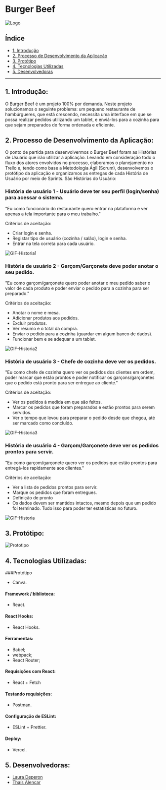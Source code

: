 # Burger Beef
![Logo](https://www.imagemhost.com.br/images/2021/03/05/Design-sem-nome-81.th.png)

## Índice

* [1. Introdução](#1-Introdução)
* [2. Processo de Desenvolvimento da Aplicação](#2-processo-de-desenvolvimento-da-aplicação)
* [3. Protótipo](#3-protótipo)
* [4. Tecnologias Utilizadas](#4-tecnologias-utilizadas)
* [5. Desenvolvedoras](#5-desenvolvedoras)

***

## 1. Introdução:

O Burger Beef é um projeto 100% por demanda. Neste projeto solucionamos o seguinte problema: um pequeno restaurante de hambúrgueres, que está crescendo, necessita uma interface em que se possa realizar pedidos utilizando um tablet, e enviá-los para a cozinha para que sejam preparados de forma ordenada e eficiente.

## 2. Processo de Desenvolvimento da Aplicação:

O ponto de partida para desenvolvermos o Burger Beef foram as Histórias de Usuário que irão utilizar a aplicação. Levando em consideração todo o fluxo dos atores envolvidos no processo, elaboramos o planejamento no Trello e, tendo como base a Metodologia Ágil (Scrum), desenvolvemos o protótipo da aplicação e organizamos as entregas de cada História de Usuário por meio de Sprints. São Histórias do Usuário: 


### História de usuário 1 - Usuário deve ter seu perfil (login/senha) para acessar o sistema.

"Eu como funcionário do restaurante quero entrar na plataforma e ver apenas a tela importante para o meu trabalho."

Critérios de aceitação:

- Criar login e senha.
- Registar tipo de usuário (cozinha / salão), login e senha.
- Entrar na tela correta para cada usuário.

![GIF-Historia1](https://github.com/alencartha/SAP005-burger-queen/blob/feature/Gi/src/gifs/GIF-Historia1.gif)

### História de usuário 2 - Garçom/Garçonete deve poder anotar o seu pedido.


"Eu como garçom/garçonete quero poder anotar o meu pedido saber o valor de cada produto e poder enviar o pedido para a cozinha para ser preparado."

Critérios de aceitação:

- Anotar o nome e mesa.
- Adicionar produtos aos pedidos.
- Excluir produtos.
- Ver resumo e o total da compra.
- Enviar o pedido para a cozinha (guardar em algum banco de dados).
- Funcionar bem e se adequar a um tablet.

![GIF-Historia2](https://github.com/alencartha/SAP005-burger-queen/blob/feature/Gi/src/gifs/GIF-Historia2.gif)

### História de usuário 3 - Chefe de cozinha deve ver os pedidos.

"Eu como chefe de cozinha quero ver os pedidos dos clientes em ordem, poder marcar que estão prontos e poder notificar os garçons/garçonetes que o pedido está pronto para ser entregue ao cliente."

Critérios de aceitação:
- Ver os pedidos à medida em que são feitos.
- Marcar os pedidos que foram preparados e estão prontos para serem servidos.
- Ver o tempo que levou para preparar o pedido desde que chegou, até ser marcado como concluído.

![GIF-Historia3](https://github.com/alencartha/SAP005-burger-queen/blob/feature/Gi/src/gifs/GIF-Historia3.gif)

### História de usuário 4 - Garçom/Garçonete deve ver os pedidos prontos para servir.

"Eu como garçom/garçonete quero ver os pedidos que estão prontos para entregá-los rapidamente aos clientes."

Critérios de aceitação:
- Ver a lista de pedidos prontos para servir.
- Marque os pedidos que foram entregues.
- Definição de pronto
- Os dados devem ser mantidos intactos, mesmo depois que um pedido foi terminado. Tudo isso para poder ter estatísticas no futuro.

![GIF-Historia](https://github.com/alencartha/SAP005-burger-queen/blob/feature/Gi/src/gifs/GIF-Historia4.gif)

## 3. Protótipo:
![Prototipo](https://github.com/alencartha/SAP005-burger-queen/blob/main/src/assets/prot%C3%B3tipo.jpg?raw=true)

## 4. Tecnologias Utilizadas:

###Protótipo
- Canva.

#### Framework / biblioteca:
- React.

#### React Hooks:
- React Hooks.

#### Ferramentas:
- Babel;
- webpack;
- React Router;

#### Requisições com React:
- React + Fetch

#### Testando requisições:
- Postman.

#### Configuração de ESLint:
- ESLint + Prettier.

#### Deploy:
- Vercel.

## 5. Desenvolvedoras:

- [Laura Deperon](https://github.com/LauraDeperon)
- [Thaís Alencar](https://github.com/alencartha)










